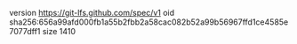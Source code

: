 version https://git-lfs.github.com/spec/v1
oid sha256:656a99afd000fb1a55b2fbb2a58cac082b52a99b56967ffd1ce4585e7077dff1
size 1410
